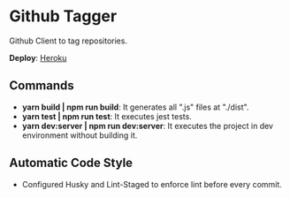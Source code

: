 # Github Tagger
Github Client to tag repositories.

**Deploy**: [Heroku](https://github-tagger-hbenvenutti.herokuapp.com/)

## Commands

* **yarn build | npm run build**: It generates all ".js" files at "./dist".
* **yarn test | npm run test**: It executes jest tests.
* **yarn dev:server | npm run dev:server**: It executes the project in dev environment without building it.

## Automatic Code Style

* Configured Husky and Lint-Staged to enforce lint before every commit.
